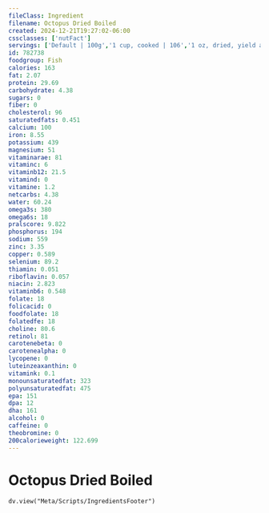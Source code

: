 ```yaml
---
fileClass: Ingredient
filename: Octopus Dried Boiled
created: 2024-12-21T19:27:02-06:00
cssclasses: ['nutFact']
servings: ['Default | 100g','1 cup, cooked | 106','1 oz, dried, yield after cooking | 47','1 cup dried, yield after cooking | 88']
id: 782738
foodgroup: Fish
calories: 163
fat: 2.07
protein: 29.69
carbohydrate: 4.38
sugars: 0
fiber: 0
cholesterol: 96
saturatedfats: 0.451
calcium: 100
iron: 8.55
potassium: 439
magnesium: 51
vitaminarae: 81
vitaminc: 6
vitaminb12: 21.5
vitamind: 0
vitamine: 1.2
netcarbs: 4.38
water: 60.24
omega3s: 380
omega6s: 18
pralscore: 9.822
phosphorus: 194
sodium: 559
zinc: 3.35
copper: 0.589
selenium: 89.2
thiamin: 0.051
riboflavin: 0.057
niacin: 2.823
vitaminb6: 0.548
folate: 18
folicacid: 0
foodfolate: 18
folatedfe: 18
choline: 80.6
retinol: 81
carotenebeta: 0
carotenealpha: 0
lycopene: 0
luteinzeaxanthin: 0
vitamink: 0.1
monounsaturatedfat: 323
polyunsaturatedfat: 475
epa: 151
dpa: 12
dha: 161
alcohol: 0
caffeine: 0
theobromine: 0
200calorieweight: 122.699
---
```


# Octopus Dried Boiled

```dataviewjs
dv.view("Meta/Scripts/IngredientsFooter")
```